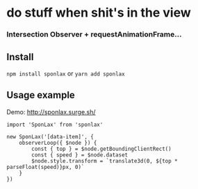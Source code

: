 # do stuff when shit's in the view

### Intersection Observer + requestAnimationFrame...

## Install

`npm install sponlax` or `yarn add sponlax`

## Usage example

Demo: http://sponlax.surge.sh/

```
import 'SponLax' from 'sponlax'

new SponLax('[data-item]', {
    observerLoop({ $node }) {
        const { top } = $node.getBoundingClientRect()
        const { speed } = $node.dataset
        $node.style.transform = `translate3d(0, ${top * parseFloat(speed)}px, 0)`
    }
})
```

